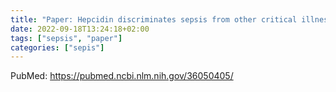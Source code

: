 ```yaml
---
title: "Paper: Hepcidin discriminates sepsis from other critical illness at admission to intensive care"
date: 2022-09-18T13:24:18+02:00
tags: ["sepsis", "paper"]
categories: ["sepis"]
---
```


PubMed: https://pubmed.ncbi.nlm.nih.gov/36050405/
